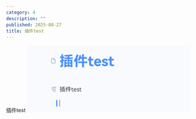```yaml
---
category: 4
description: ""
published: 2025-08-27
title: 插件test
---
```


插件test
![image](./assets/image-20250827165603-0sduzmx.png)
